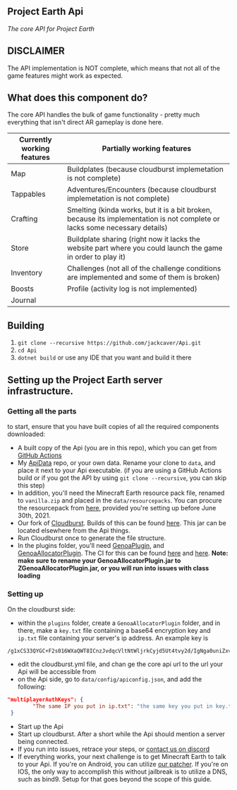 ## Project Earth Api
*The core API for Project Earth*

## DISCLAIMER
The API implementation is NOT complete, which means that not all of the game features might work as expected.

## What does this component do?
The core API handles the bulk of game functionality - pretty much everything that isn't direct AR gameplay is done here.

| Currently working features | Partially working features                                                                                                 |
|----------------------------|----------------------------------------------------------------------------------------------------------------------------|
| Map                        | Buildplates (because cloudburst implemetation is not complete)                                                             |
| Tappables                  | Adventures/Encounters (because cloudburst implemetation is not complete)                                                   |
| Crafting                   | Smelting (kinda works, but it is a bit broken, because its implementation is not complete or lacks some necessary details) |
| Store                      | Buildplate sharing (right now it lacks the website part where you could launch the game in order to play it)               |
| Inventory                  | Challenges (not all of the challenge conditions are implemented and some of them is broken)                                |
| Boosts                     | Profile (activity log is not implemented)                                                                                  |
| Journal                    |                                                                                                                            |

## Building
1. `git clone --recursive https://github.com/jackcaver/Api.git`
2. `cd Api`
3. `dotnet build` or use any IDE that you want and build it there

## Setting up the Project Earth server infrastructure.

### Getting all the parts

to start, ensure that you have built copies of all the required components downloaded:
- A built copy of the Api (you are in this repo), which you can get from [GitHub Actions](https://github.com/jackcaver/Api/actions/workflows/build.yml)
- My [ApiData](https://github.com/jackcaver/ApiData) repo, or your own data. Rename your clone to `data`, and place it next to your Api executable. (if you are using a GitHub Actions build or if you got the API by using `git clone --recursive`, you can skip this step)
- In addition, you'll need the Minecraft Earth resource pack file, renamed to `vanilla.zip` and placed in the `data/resourcepacks`. You can procure the resourcepack from [here](https://cdn.mceserv.net/availableresourcepack/resourcepacks/dba38e59-091a-4826-b76a-a08d7de5a9e2-1301b0c257a311678123b9e7325d0d6c61db3c35), provided you're setting up before June 30th, 2021.
- Our fork of [Cloudburst](https://github.com/Project-Earth-Team/Server). Builds of this can be found [here](https://ci.rtm516.co.uk/job/ProjectEarth/job/Server/job/earth-inventory/). This jar can be located elsewhere from the Api things.
- Run Cloudburst once to generate the file structure.
- In the plugins folder, you'll need [GenoaPlugin](https://github.com/jackcaver/GenoaPlugin), and [GenoaAllocatorPlugin](https://github.com/jackcaver/GenoaAllocatorPlugin). The CI for this can be found [here](https://github.com/jackcaver/GenoaPlugin/actions/workflows/CI.yml) and [here](https://github.com/jackcaver/GenoaAllocatorPlugin/actions/workflows/CI.yml). **Note: make sure to rename your GenoaAllocatorPlugin.jar to ZGenoaAllocatorPlugin.jar, or you will run into issues with class loading** 

### Setting up

On the cloudburst side:
- within the `plugins` folder, create a `GenoaAllocatorPlugin` folder, and in there, make a `key.txt` file containing a base64 encryption key and `ip.txt` file containing your server's ip address. An example key is
 ```
/g1xCS33QYGC+F2s016WXaQWT8ICnzJvdqcVltNtWljrkCyjd5Ut4tvy2d/IgNga0uniZxv/t0hELdZmvx+cdA==
```
- edit the cloudburst.yml file, and chan ge the core api url to the url your Api will be accessible from
- on the Api side, go to `data/config/apiconfig.json`, and add the following:
```json
"multiplayerAuthKeys": {
        "The same IP you put in ip.txt": "the same key you put in key.txt earlier"
 }
```
- Start up the Api
- Start up cloudburst. After a short while the Api should mention a server being connected.
- If you run into issues, retrace your steps, or [contact us on discord](https://discord.gg/Zf9aYZACU4)
- If everything works, your next challenge is to get Minecraft Earth to talk to your Api. If you're on Android, you can utilize [our patcher](https://github.com/Project-Earth-Team/PatcherApp). If you're on IOS, the only way to accomplish this without jailbreak is to utilize a DNS, such as bind9. Setup for that goes beyond the scope of this guide.


